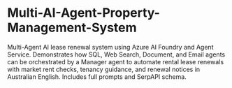 # Multi-AI-Agent-Property-Management-System
Multi-Agent AI lease renewal system using Azure AI Foundry and Agent Service. Demonstrates how SQL, Web Search, Document, and Email agents can be orchestrated by a Manager agent to automate rental lease renewals with market rent checks, tenancy guidance, and renewal notices in Australian English. Includes full prompts and SerpAPI schema.
